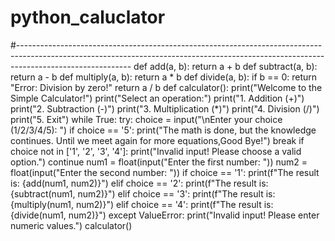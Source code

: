 # python_caluclator
#----------------------------------------------------------------------------------------------------------------------------------------------------------------------------------------
def add(a, b):
    return a + b
def subtract(a, b):
    return a - b
def multiply(a, b):
    return a * b
def divide(a, b):
    if b == 0:
        return "Error: Division by zero!"
    return a / b
def calculator():
    print("Welcome to the Simple Calculator!")
    print("Select an operation:")
    print("1. Addition (+)")
    print("2. Subtraction (-)")
    print("3. Multiplication (*)")
    print("4. Division (/)")
    print("5. Exit")
    while True:
        try:
            choice = input("\nEnter your choice (1/2/3/4/5): ")
            if choice == '5':
                print("The math is done, but the knowledge continues. Until we meet again for more equations,Good Bye!")
                break
            if choice not in ['1', '2', '3', '4']:
                print("Invalid input! Please choose a valid option.")
                continue
            num1 = float(input("Enter the first number: "))
            num2 = float(input("Enter the second number: "))
            if choice == '1':
                print(f"The result is: {add(num1, num2)}")
            elif choice == '2':
                print(f"The result is: {subtract(num1, num2)}")
            elif choice == '3':
                print(f"The result is: {multiply(num1, num2)}")
            elif choice == '4':
                print(f"The result is: {divide(num1, num2)}")
        except ValueError:
            print("Invalid input! Please enter numeric values.")
calculator()
